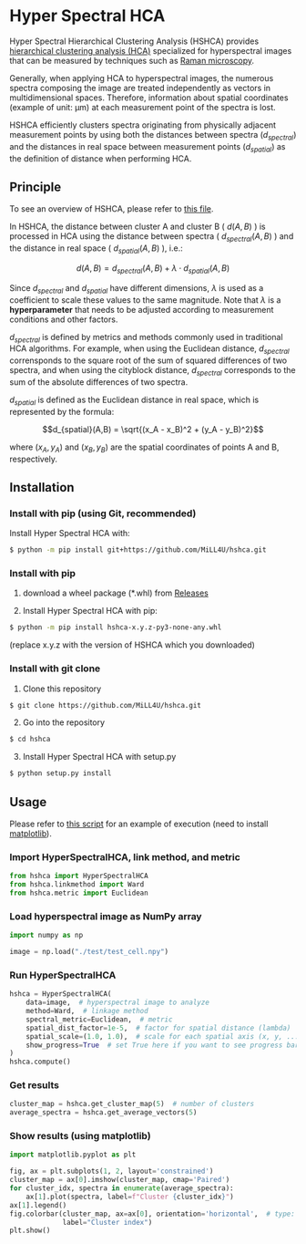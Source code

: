 # Hyper Spectral HCA
Hyper Spectral Hierarchical Clustering Analysis (HSHCA) provides [hierarchical clustering analysis (HCA)](https://en.wikipedia.org/wiki/Hierarchical_clustering) specialized for hyperspectral images that can be measured by techniques such as [Raman microscopy](https://raman.oxinst.com/techniques/raman-imaging).

Generally, when applying HCA to hyperspectral images, the numerous spectra composing the image are treated independently as vectors in multidimensional spaces. Therefore, information about spatial coordinates (example of unit: μm) at each measurement point of the spectra is lost.

HSHCA efficiently clusters spectra originating from physically adjacent measurement points by using both the distances between spectra ($d_{spectral}$) and the distances in real space between measurement points ($d_{spatial}$) as the definition of distance when performing HCA.

## Principle
To see an overview of HSHCA, please refer to [this file](doc/theory_of_HSHCA.pdf).

In HSHCA, the distance between cluster A and cluster B ( $d(A,B)$ ) is processed in HCA using the distance between spectra ( $d_{spectral}(A,B)$ ) and the distance in real space ( $d_{spatial}(A,B)$ ), i.e.:

$$d(A,B) = d_{spectral}(A,B) + \lambda\cdot d_{spatial}(A,B)$$

Since $d_{spectral}$  and $d_{spatial}$ have different dimensions, $\lambda$ is used as a coefficient to scale these values to the same magnitude. Note that $\lambda$ is a **hyperparameter** that needs to be adjusted according to measurement conditions and other factors.

$d_{spectral}$ is defined by metrics and methods commonly used in traditional HCA algorithms. For example, when using the Euclidean distance, $d_{spectral}$ corrensponds to the square root of the sum of squared differences of two spectra, and when using the cityblock distance, $d_{spectral}$ corresponds to the sum of the absolute differences of two spectra.

$d_{spatial}$ is defined as the Euclidean distance in real space, which is represented by the formula:

$$d_{spatial}(A,B) = \sqrt{(x_A - x_B)^2 + (y_A - y_B)^2}$$

where $(x_A, y_A)$ and $(x_B, y_B)$ are the spatial coordinates of points A and B, respectively.


## Installation
### Install with pip (using Git, recommended)
Install Hyper Spectral HCA with:
```bash
$ python -m pip install git+https://github.com/MiLL4U/hshca.git
```
### Install with pip
1. download a wheel package (*.whl) from [Releases](https://github.com/MiLL4U/hshca/releases)

2. Install Hyper Spectral HCA with pip:
```bash
$ python -m pip install hshca-x.y.z-py3-none-any.whl
```
(replace x.y.z with the version of HSHCA which you downloaded)

### Install with git clone
1. Clone this repository

```bash
$ git clone https://github.com/MiLL4U/hshca.git
```

2. Go into the repository

```bash
$ cd hshca
```

3. Install Hyper Spectral HCA with setup.py

```bash
$ python setup.py install
```

## Usage
Please refer to [this script](example.py) for an example of execution (need to install [matplotlib](https://github.com/matplotlib/matplotlib)).
### Import HyperSpectralHCA, link method, and metric
```python
from hshca import HyperSpectralHCA
from hshca.linkmethod import Ward
from hshca.metric import Euclidean
```

### Load hyperspectral image as NumPy array
```python
import numpy as np

image = np.load("./test/test_cell.npy")
```

### Run HyperSpectralHCA
```python
hshca = HyperSpectralHCA(
    data=image,  # hyperspectral image to analyze
    method=Ward,  # linkage method
    spectral_metric=Euclidean,  # metric
    spatial_dist_factor=1e-5,  # factor for spatial distance (lambda)
    spatial_scale=(1.0, 1.0),  # scale for each spatial axis (x, y, ...)
    show_progress=True  # set True here if you want to see progress bar
)
hshca.compute()
```

### Get results
```python
cluster_map = hshca.get_cluster_map(5)  # number of clusters
average_spectra = hshca.get_average_vectors(5)
```

### Show results (using matplotlib)
```python
import matplotlib.pyplot as plt

fig, ax = plt.subplots(1, 2, layout='constrained')
cluster_map = ax[0].imshow(cluster_map, cmap='Paired')
for cluster_idx, spectra in enumerate(average_spectra):
    ax[1].plot(spectra, label=f"Cluster {cluster_idx}")
ax[1].legend()
fig.colorbar(cluster_map, ax=ax[0], orientation='horizontal',  # type: ignore
             label="Cluster index")
plt.show()
```
